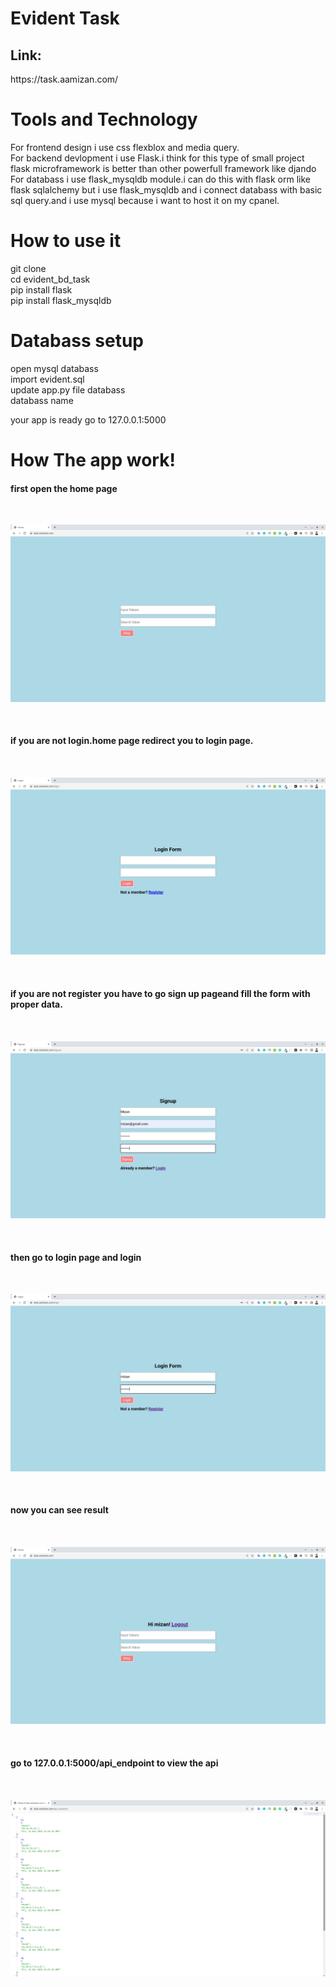 # Evident Task
<h2>Link:</h2>https://task.aamizan.com/

<h1>Tools and Technology</h1>
For frontend design i use css flexblox and media query.
</br>
For backend devlopment i use Flask.i think for this type of small project flask microframework is better than other powerfull framework like djando
</br>
For databass i use flask_mysqldb module.i can do this with flask orm like flask sqlalchemy but i use flask_mysqldb and i connect databass with basic sql query.and i use mysql because i want to host it on my cpanel.


<h1>How to use it</h1> 
git clone 
</br>
cd evident_bd_task
</br>
pip install flask
</br>
pip install flask_mysqldb
</br>

<h1>Databass setup</h1>
open mysql databass
</br>
import evident.sql
</br>
update app.py file databass
</br>
databass name

your app is ready 
go to 127.0.0.1:5000


<h1>How The app work!</h1>

<h4>first open the home page</h4>
</br>

![image one](img/img1.png)

</br>
<h4>if you are not login.home page redirect you to login page.<h4>
</br>
  
![image two](img/img2.png)
  
</br>
<h4>if you are not register you have to go sign up pageand fill the form with proper data.<h4>
</br>
  
![image three](img/img3.png)
  
</br>
<h4>then go to login page and login <h4>
</br>
  
![image four](img/img4.png)
  
</br>
<h4>now you can see result<h4>
</br>
  
![image five](img/img5.png)
  
</br>
<h4>go to 127.0.0.1:5000/api_endpoint to view the api<h4>
</br>
  
![image six](img/img6.png)

